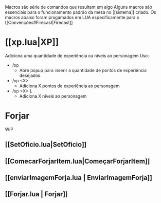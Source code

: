 Macros são série de comandos que resultam em algo
Alguns macros são essenciais para o funcionamento padrão da mesa no [[sistema]] criado.
Os macros abaixo foram progamados em LUA especificamente para o [[Convenções#Firecast|Firecast]]
# [[xp.lua|XP]]
Adiciona uma quantidade de experiência ou níveis ao personagem
Uso:
- /xp
	- Abre popup para inserir a quantidade de pontos de experiência desejados
- /xp \<X\>
	- Adiciona X pontos de experiência ao personagem
- /xp \<X\> L
	- Adiciona X níveis ao personagem

# Forjar
WIP
## [[SetOficio.lua|SetOficio]]
## [[ComecarForjarItem.lua|ComeçarForjarItem]]
## [[enviarImagemForja.lua | EnviarImagemForja]]
## [[Forjar.lua | Forjar]]

